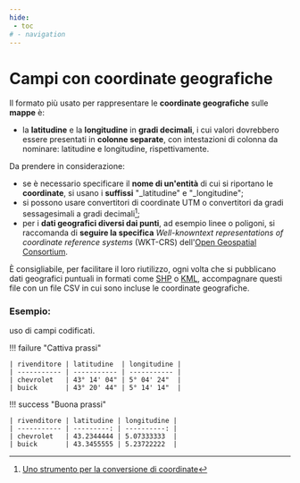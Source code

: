 ```yaml
---
hide:
 - toc
# - navigation
---
```


# Campi con coordinate geografiche

Il formato più usato per rappresentare le **coordinate geografiche** sulle **mappe** è:

  - la **latitudine** e la **longitudine** in **gradi decimali**, i cui valori dovrebbero essere presentati in **colonne separate**, con intestazioni di colonna da nominare: latitudine e longitudine, rispettivamente.

Da prendere in considerazione:

  - se è necessario specificare il **nome di un'entità** di cui si riportano le **coordinate**, si usano i **suffissi** "\_latitudine" e "\_longitudine";
  - si possono usare convertitori di coordinate UTM o convertitori da gradi sessagesimali a gradi decimali[^1];
  - per i **dati geografici diversi dai punti**, ad esempio linee o poligoni, si raccomanda di **seguire la specifica** *Well-knowntext representations of coordinate reference systems* (WKT-CRS) dell'[Open Geospatial Consortium](https://www.opengeospatial.org/standards/wkt-crs).

È consigliabile, per facilitare il loro riutilizzo, ogni volta che si pubblicano dati geografici puntuali in formati come [SHP](https://es.wikipedia.org/wiki/Shapefile) o [KML](https://es.wikipedia.org/wiki/KML), accompagnare questi file con un file CSV in cui sono incluse le coordinate geografiche.

[^1]: [Uno strumento per la conversione di coordinate](https://www.latlong.net/degrees-minutes-seconds-to-decimal-degrees)

### Esempio:
uso di campi codificati.

!!! failure "Cattiva prassi"


    | rivenditore | latitudine  | longitudine |
    | ----------- | ----------- | ----------- |
    | chevrolet   | 43° 14' 04" | 5° 04' 24"  |
    | buick       | 43° 20' 44" | 5° 14' 14"  |


!!! success "Buona prassi"

    | rivenditore | latitudine | longitudine |
    | ----------- | ---------: | ----------: |
    | chevrolet   | 43.2344444 | 5.07333333  |
    | buick       | 43.3455555 | 5.23722222  |
